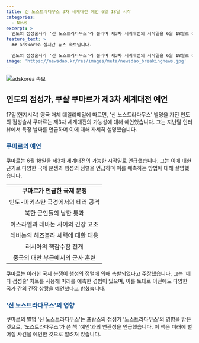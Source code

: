 ```yaml
---
title: 신 노스트라다무스 3차 세계대전 예언 6월 18일 시작
categories:
  - News
excerpt: >
  인도의 점성술사가 '신 노스트라다무스'라 불리며 제3차 세계대전의 시작일을 6월 18일로 예언했다. 그는 인도-파키스탄 국경의 테러 공격, 북한의 통과, 이스라엘-레바논 간 긴장과 러시아의 핵잠수함 전개 등을 행성 정렬로 인해 촉발됐다고 주장한다. 그의 별명은 프랑스의 노스트라다무스에서 따온 것으로, 미래를 예언하는 범위가 넓다는 것을 강조한다.
feature_text: >
  ## adskorea 실시간 뉴스 속보입니다.

  인도의 점성술사가 '신 노스트라다무스'라 불리며 제3차 세계대전의 시작일을 6월 18일로 예언했다. 그는 인도-파키스탄 국경의 테러 공격, 북한의 통과, 이스라엘-레바논 간 긴장과 러시아의 핵잠수함 전개 등을 행성 정렬로 인해 촉발됐다고 주장한다. 그의 별명은 프랑스의 노스트라다무스에서 따온 것으로, 미래를 예언하는 범위가 넓다는 것을 강조한다.
image: 'https://newsdao.kr/res/images/meta/newsdao_breakingnews.jpg'
---
```


<p><img src="https://newsdao.kr/res/images/meta/newsdao_breakingnews.jpg" alt="adskorea 속보" /></p>

<h2 data-ke-size="size26">인도의 점성가, 쿠샬 쿠마르가 제3차 세계대전 예언</h2>

<p data-ke-size="size16">17일(현지시각) 영국 매체 데일리메일에 따르면, '신 노스트라다무스' 별명을 가진 인도의 점성술사 쿠마르는 제3차 세계대전의 가능성에 대해 예언했습니다. 그는 지난달 인터뷰에서 특정 날짜를 언급하며 이에 대해 자세히 설명했습니다.</p>

<h3><b><span style="color: #1a5490;">쿠마르의 예언</span></b></h3>

<p data-ke-size="size16">쿠마르는 6월 18일을 제3차 세계대전의 가능한 시작일로 언급했습니다. 그는 이에 대한 근거로 다양한 국제 분쟁과 행성의 정렬을 언급하며 이를 예측하는 방법에 대해 설명했습니다.</p>

<table>
  <tr>
    <td style="text-align: center; height: 17px;"><b>쿠마르가 언급한 국제 분쟁</b></td>
  </tr>
  <tr>
    <td style="text-align: center; height: 17px;">인도-파키스탄 국경에서의 테러 공격</td>
  </tr>
  <tr>
    <td style="text-align: center; height: 17px;">북한 군인들의 남한 통과</td>
  </tr>
  <tr>
    <td style="text-align: center; height: 17px;">이스라엘과 레바논 사이의 긴장 고조</td>
  </tr>
  <tr>
    <td style="text-align: center; height: 17px;">레바논의 헤즈볼라 세력에 대한 대응</td>
  </tr>
  <tr>
    <td style="text-align: center; height: 17px;">러시아의 핵잠수함 전개</td>
  </tr>
  <tr>
    <td style="text-align: center; height: 17px;">중국의 대만 부근에서의 군사 훈련</td>
  </tr>
</table>

<p data-ke-size="size16">쿠마르는 이러한 국제 분쟁이 행성의 정렬에 의해 촉발되었다고 주장했습니다. 그는 '베다 점성술' 차트를 사용해 미래를 예측한 경험이 있으며, 이를 토대로 이전에도 다양한 국가 간의 긴장 상황을 예언했다고 밝혔습니다.</p>

<h3><b><span style="color: #1a5490;">'신 노스트라다무스'의 영향</span></b></h3>

<p data-ke-size="size16">쿠마르의 별명 '신 노스트라다무스'는 프랑스의 점성가 '노스트라다무스'의 영향을 받은 것으로, '노스트라다무스'가 쓴 책 '예언'과의 연관성을 언급했습니다. 이 책은 미래에 벌어질 사건을 예언한 것으로 알려져 있습니다.</p>

